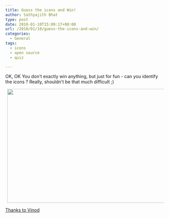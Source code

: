 ```yaml
---
title: Guess the icons and Win!
author: Sathyajith Bhat
type: post
date: 2010-01-10T15:09:17+00:00
url: /2010/01/10/guess-the-icons-and-win/
categories:
  - General
tags:
  - icons
  - open source
  - quiz

---
```

OK, OK You don't exactly win anything, but just for fun - can you identify the icons ? Really, shouldn't be that much difficult ;)

<!--more-->

<a id="aptureLink_5ZVUkeJFE2" style="margin-top: 0; margin-right: auto; margin-bottom: 0; margin-left: auto; text-align: center; display: block; padding-top: 0px; padding-right: 6px; padding-bottom: 0px; padding-left: 6px;" href="https://img245.imageshack.us/img245/2948/uploadl.jpg"><img style="border: 0px none currentColor;" src="https://img245.imageshack.us/img245/2948/uploadl.jpg" alt="" width="635px" height="357px" /></a>

[Thanks to Vinod][1]

 [1]: https://www.vinodlive.com/2009/10/08/opensource-knowledge-test/
